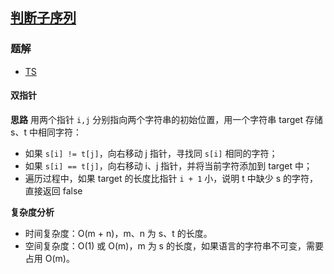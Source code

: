 ## [判断子序列](https://leetcode.cn/problems/is-subsequence/)

### 题解
+ [TS](../../ts/512/392.ts)
 
#### 双指针
**思路**
用两个指针 `i,j` 分别指向两个字符串的初始位置，用一个字符串 target 存储 s、t 中相同字符：
+ 如果 `s[i] != t[j]`，向右移动 j 指针，寻找同 `s[i]` 相同的字符；
+ 如果 `s[i] == t[j]`，向右移动 i、j 指针，并将当前字符添加到 target 中；
+ 遍历过程中，如果 target 的长度比指针 `i + 1` 小，说明 t 中缺少 s 的字符，直接返回 false

**复杂度分析**
+ 时间复杂度：O(m + n)，m、n 为 s、t 的长度。
+ 空间复杂度：O(1) 或 O(m)，m 为 s 的长度，如果语言的字符串不可变，需要占用 O(m)。